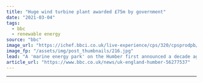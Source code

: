 ```yaml
---
title: "Huge wind turbine plant awarded £75m by government"
date: "2021-03-04"
tags: 
  - bbc
  - renewable energy
source: "bbc"
image_url: "https://ichef.bbci.co.uk/live-experience/cps/320/cpsprodpb/C1B3/production/_117378594_amep-visualisation-1024x683.jpg"
image_fp: "/assets/img/post_thumbnails/216.jpg"
lead: "A 'marine energy park' on the Humber first announced a decade ago gets a 'leg-up' to start building."
article_url: "https://www.bbc.co.uk/news/uk-england-humber-56277537"
---
```


---
